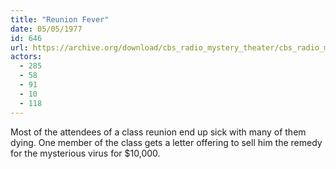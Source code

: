 ```yaml
---
title: "Reunion Fever"
date: 05/05/1977
id: 646
url: https://archive.org/download/cbs_radio_mystery_theater/cbs_radio_mystery_theater-0601-0650.zip/cbs_radio_mystery_theater-0601-0650%2Fcbsrmt_0646_reunion_fever.mp3
actors:
  - 285
  - 58
  - 91
  - 10
  - 118
---
```

Most of the attendees of a class reunion end up sick with many of them dying. One member of the class gets a letter offering to sell him the remedy for the mysterious virus for $10,000.
